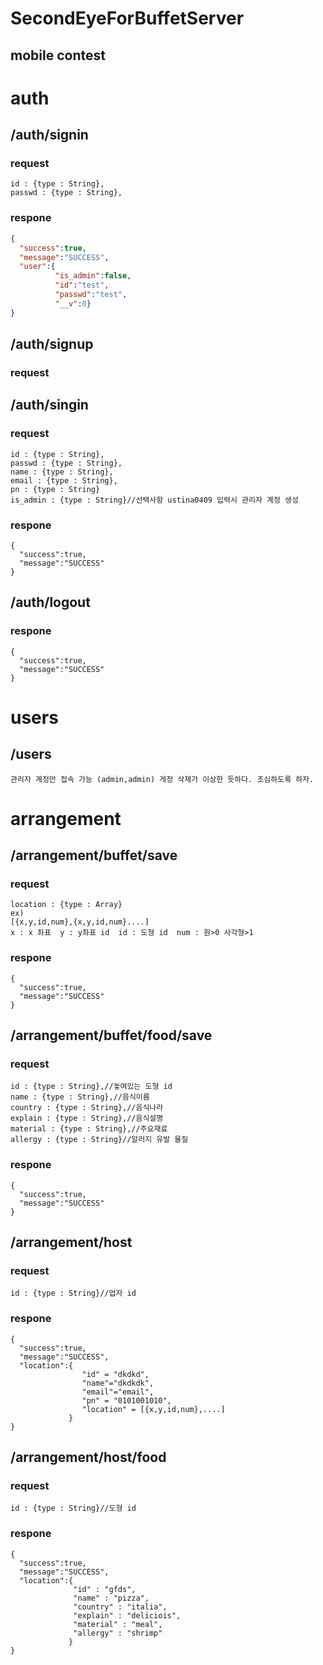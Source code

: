# SecondEyeForBuffetServer
## mobile contest

# auth
## /auth/signin
### request
```
id : {type : String},  
passwd : {type : String},  
```

### respone
```json
{
  "success":true,
  "message":"SUCCESS",
  "user":{
          "is_admin":false,
          "id":"test",
          "passwd":"test",
          "__v":0}
}
```




## /auth/signup
### request
## /auth/singin
### request
```
id : {type : String},  
passwd : {type : String},  
name : {type : String},  
email : {type : String},  
pn : {type : String}   
is_admin : {type : String}//선택사항 ustina0409 입력시 관리자 계정 생성
```
### respone
```
{
  "success":true,
  "message":"SUCCESS"
}
```

## /auth/logout
### respone
```
{
  "success":true,
  "message":"SUCCESS"
}
```


# users
## /users
```gui 환경으로 유저관리(삭제, 관리자 권한 부여) 가능  
관리자 계정만 접속 가능 (admin,admin) 게정 삭제가 이상한 듯하다. 조심하도록 하자.
```

# arrangement
## /arrangement/buffet/save
### request
```
location : {type : Array}
ex)  
[{x,y,id,num},{x,y,id,num}....]  
x : x 좌표  y : y좌표 id  id : 도형 id  num : 원>0 사각형>1  
```
### respone
```
{
  "success":true,
  "message":"SUCCESS"
}
```
## /arrangement/buffet/food/save
### request
```
id : {type : String},//놓여있는 도형 id  
name : {type : String},//음식이름
country : {type : String},//음식나라  
explain : {type : String},//음식설명  
material : {type : String},//주요재료  
allergy : {type : String}//알러지 유발 물질  
```
### respone
```
{
  "success":true,
  "message":"SUCCESS"
}
```


## /arrangement/host
### request
```
id : {type : String}//업자 id  
```

### respone
```
{
  "success":true,
  "message":"SUCCESS",
  "location":{
                "id" = "dkdkd",
                "name"="dkdkdk",
                "email"="email",
                "pn" = "0101001010",
                "location" = [{x,y,id,num},....]
             }
}
```


## /arrangement/host/food
### request
```
id : {type : String}//도형 id  
```

### respone
```
{
  "success":true,
  "message":"SUCCESS",
  "location":{
              "id" : "gfds",  
              "name" : "pizza",
              "country" : "italia", 
              "explain" : "deliciois",  
              "material" : "meal", 
              "allergy" : "shrimp"
             }
}
```
